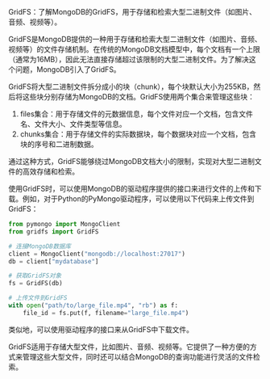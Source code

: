 GridFS：了解MongoDB的GridFS，用于存储和检索大型二进制文件（如图片、音频、视频等）。

GridFS是MongoDB提供的一种用于存储和检索大型二进制文件（如图片、音频、视频等）的文件存储机制。在传统的MongoDB文档模型中，每个文档有一个上限（通常为16MB），因此无法直接存储超过该限制的大型二进制文件。为了解决这个问题，MongoDB引入了GridFS。

GridFS将大型二进制文件拆分成小的块（chunk），每个块默认大小为255KB，然后将这些块分别存储为MongoDB的文档。GridFS使用两个集合来管理这些块：

1. files集合：用于存储文件的元数据信息，每个文件对应一个文档，包含文件名、文件大小、文件类型等信息。
2. chunks集合：用于存储文件的实际数据块，每个数据块对应一个文档，包含块的序号和二进制数据。

通过这种方式，GridFS能够绕过MongoDB文档大小的限制，实现对大型二进制文件的高效存储和检索。

使用GridFS时，可以使用MongoDB的驱动程序提供的接口来进行文件的上传和下载。例如，对于Python的PyMongo驱动程序，可以使用以下代码来上传文件到GridFS：

```python
from pymongo import MongoClient
from gridfs import GridFS

# 连接MongoDB数据库
client = MongoClient("mongodb://localhost:27017")
db = client["mydatabase"]

# 获取GridFS对象
fs = GridFS(db)

# 上传文件到GridFS
with open("path/to/large_file.mp4", "rb") as f:
    file_id = fs.put(f, filename="large_file.mp4")
```

类似地，可以使用驱动程序的接口来从GridFS中下载文件。

GridFS适用于存储大型文件，比如图片、音频、视频等。它提供了一种方便的方式来管理这些大型文件，同时还可以结合MongoDB的查询功能进行灵活的文件检索。